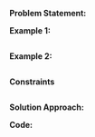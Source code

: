 **Problem Statement:**

**Example 1:**

```

```

**Example 2:**

```

```

**Constraints**

```

```

**Solution Approach:**

**Code:**

